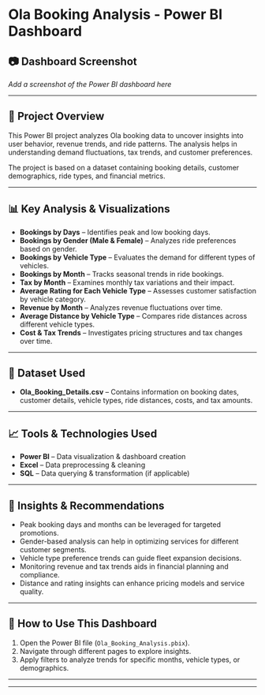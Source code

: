 # Ola Booking Analysis - Power BI Dashboard

## 📷 Dashboard Screenshot
_Add a screenshot of the Power BI dashboard here_

---

## 📌 Project Overview
This Power BI project analyzes Ola booking data to uncover insights into user behavior, revenue trends, and ride patterns. The analysis helps in understanding demand fluctuations, tax trends, and customer preferences.

The project is based on a dataset containing booking details, customer demographics, ride types, and financial metrics.

---

## 📊 Key Analysis & Visualizations

- **Bookings by Days** – Identifies peak and low booking days.
- **Bookings by Gender (Male & Female)** – Analyzes ride preferences based on gender.
- **Bookings by Vehicle Type** – Evaluates the demand for different types of vehicles.
- **Bookings by Month** – Tracks seasonal trends in ride bookings.
- **Tax by Month** – Examines monthly tax variations and their impact.
- **Average Rating for Each Vehicle Type** – Assesses customer satisfaction by vehicle category.
- **Revenue by Month** – Analyzes revenue fluctuations over time.
- **Average Distance by Vehicle Type** – Compares ride distances across different vehicle types.
- **Cost & Tax Trends** – Investigates pricing structures and tax changes over time.

---

## 📌 Dataset Used
- **Ola_Booking_Details.csv** – Contains information on booking dates, customer details, vehicle types, ride distances, costs, and tax amounts.

---

## 📈 Tools & Technologies Used
- **Power BI** – Data visualization & dashboard creation
- **Excel** – Data preprocessing & cleaning
- **SQL** – Data querying & transformation (if applicable)

---

## 🚀 Insights & Recommendations
- Peak booking days and months can be leveraged for targeted promotions.
- Gender-based analysis can help in optimizing services for different customer segments.
- Vehicle type preference trends can guide fleet expansion decisions.
- Monitoring revenue and tax trends aids in financial planning and compliance.
- Distance and rating insights can enhance pricing models and service quality.

---

## 📝 How to Use This Dashboard
1. Open the Power BI file (`Ola_Booking_Analysis.pbix`).
2. Navigate through different pages to explore insights.
3. Apply filters to analyze trends for specific months, vehicle types, or demographics.

---
---
